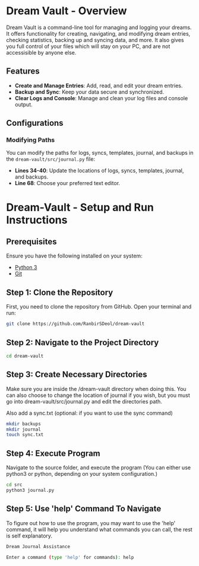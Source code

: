 # Dream Vault - Overview

Dream Vault is a command-line tool for managing and logging your dreams. It offers functionality for creating, navigating, and modifying dream entries, checking statistics, backing up and syncing data, and more. It also gives you full control of your files which will stay on your PC, and are not accessisible by anyone else.

## Features

- **Create and Manage Entries**: Add, read, and edit your dream entries.
- **Backup and Sync**: Keep your data secure and synchronized.
- **Clear Logs and Console**: Manage and clean your log files and console output.

## Configurations

### Modifying Paths

You can modify the paths for logs, syncs, templates, journal, and backups in the `dream-vault/src/journal.py` file:

- **Lines 34-40**: Update the locations of logs, syncs, templates, journal, and backups.
- **Line 68**: Choose your preferred text editor.

# Dream-Vault - Setup and Run Instructions

## Prerequisites

Ensure you have the following installed on your system:

- [Python 3](https://www.python.org/downloads/)
- [Git](https://git-scm.com/downloads)

## Step 1: Clone the Repository

First, you need to clone the repository from GitHub. Open your terminal and run:

```bash
git clone https://github.com/RanbirSDeol/dream-vault
```

## Step 2: Navigate to the Project Directory

```bash
cd dream-vault
```

## Step 3: Create Necessary Directories

Make sure you are inside the /dream-vault directory when doing this. You
can also choose to change the location of journal if you wish, but you must
go into dream-vault/src/journal.py and edit the directories path.

Also add a sync.txt (optional: if you want to use the sync command)

```bash
mkdir backups
mkdir journal
touch sync.txt
```

## Step 4: Execute Program

Navigate to the source folder, and execute the program
(You can either use python3 or python, depending on your system configuration.)

```bash
cd src
python3 journal.py
```

## Step 5: Use 'help' Command To Navigate

To figure out how to use the program, you may want to use the 'help' command,
it will help you understand what commands you can call, the rest is self explanatory.

```bash
Dream Journal Assistance

Enter a command (type 'help' for commands): help
```
